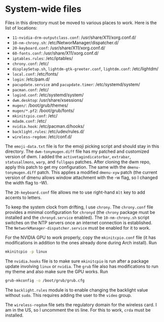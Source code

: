 # System-wide files

Files in this directory must be moved to various places to work. Here is the list of locations:

- `11-nvidia-drm-outputclass.conf`: /usr/share/X11/xorg.conf.d/
- `10-nm-chrony.sh`: /etc/NetworManager/dispatcher.d/
- `20-keyboard.conf`: /usr/share/X11/xorg.conf.d/
- `60-fonts.conf`: /usr/share/X11/xorg.conf.d/
- `iptables.rules`: /etc/iptables/
- `chrony.conf`: /etc/
- `displaySetup.sh`, `lightdm-gtk-greeter.conf`, `lightdm.conf`: /etc/lightdm/
- `local.conf`: /etc/fonts/
- `login`: /etc/pam.d/
- `pacupdate.service` and `pacupdate.timer`: /etc/systemd/system/
- `pacman.conf`: /etc/
- `logind.conf`: /etc/systemd/system/
- `dwm.desktop`: /usr/share/xsessions/
- `mugen/`: /boot/grub/themes/
- `mugen/*.pf2`: /boot/grub/fonts/
- `mkinitcpio.conf`: /etc/
- `mdadm.conf`: /etc/
- `nvidia.hook`: /etc/pacman.d/hooks/
- `backlight.rules`: /etc/udev/rules.d/
- `wireless-regdom`: /etc/conf.d/

The `emoji-data.txt` file is for the emoji picking script and should stay in this directory. The `dwm-tonymugen.diff` file has my patched and customized version of dwm. I added the `activetagindicatorbar`, `extrabar`, `statusallmons`, `warp`, and `fullgaps` patches. After cloning the dwm repo, apply this patch to get my configuration. The same with the `dmenu-tonymugen.diff` patch. This applies a modified `dmenu-xyw` patch (the current version of dmenu allows window attachment with the -w flag, so I changed the width flag to -W).

The `20-keyboard.conf` file allows me to use right-hand `Alt` key to add accents to letters.

To keep the system clock from drifting, I use `chrony`. The `chrony.conf` file provides a minimal configuration for `chronyd` (the `chrony` package must be installed and the `chronyd.service` enabled). The `10-nm-chrony.sh` script switches on the NTP servers once an internet connection is established. The `NetworkManager-dispatcher.service` must be enabled for it to work.

For the NVIDIA GPU to work properly, copy the `mkinitcpio.conf` file (it has modifications in addition to the ones already done during Arch install). Run

```sh
mkinitcpio -p linux
```

The `nvidia.hooks` file is to make sure `mkinitcpio` is run after a package update involving `linux` or `nvidia`. The `grub` file also has modifications to run my theme and also make sure the GPU works. Run

```sh
grub-mkconfig -o /boot/grub/grub.cfg
```

The `backlight.rules` module is to enable changing the backlight value without `sudo`. This requires adding the user to the `video` group.

The `wireless-regdom` file sets the regulatory domain for the wireless card. I am in the US, so I uncomment the `US` line. For this to work, `crda` must be installed.
